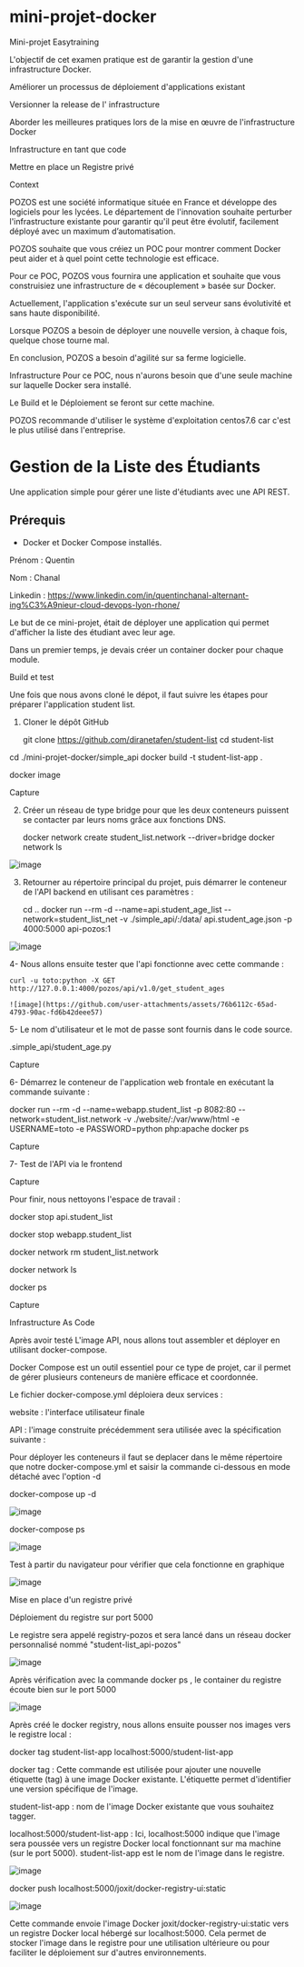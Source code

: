# mini-projet-docker
Mini-projet Easytraining


L'objectif de cet examen pratique est de garantir la gestion d'une infrastructure Docker.

Améliorer un processus de déploiement d'applications existant

Versionner la release de l' infrastructure

Aborder les meilleures pratiques lors de la mise en œuvre de l'infrastructure Docker

Infrastructure en tant que code

Mettre en place un Registre privé


Context

POZOS est une société informatique située en France et développe des logiciels pour les lycées. Le département de l'innovation souhaite perturber l'infrastructure existante pour garantir qu'il peut être évolutif, facilement déployé avec un maximum d’automatisation.

POZOS souhaite que vous créiez un POC pour montrer comment Docker peut aider et à quel point cette technologie est efficace.

Pour ce POC, POZOS vous fournira une application et souhaite que vous construisiez une infrastructure de « découplement » basée sur Docker.

Actuellement, l'application s'exécute sur un seul serveur sans évolutivité et sans haute disponibilité.

Lorsque POZOS a besoin de déployer une nouvelle version, à chaque fois, quelque chose tourne mal.

En conclusion, POZOS a besoin d'agilité sur sa ferme logicielle.


Infrastructure
Pour ce POC, nous n'aurons besoin que d'une seule machine sur laquelle Docker sera installé.

Le Build et le Déploiement se feront sur cette machine.

POZOS recommande d'utiliser le système d'exploitation centos7.6 car c'est le plus utilisé dans l'entreprise.


# Gestion de la Liste des Étudiants

Une application simple pour gérer une liste d'étudiants avec une API REST.

## Prérequis

- Docker et Docker Compose installés.


Prénom : Quentin

Nom : Chanal

Linkedin : https://www.linkedin.com/in/quentinchanal-alternant-ing%C3%A9nieur-cloud-devops-lyon-rhone/

Le but de ce mini-projet, était de déployer une application qui permet d'afficher la liste des étudiant avec leur age.

Dans un premier temps, je devais créer un container docker pour chaque module.

Build et test 

Une fois que nous avons cloné le dépot, il faut suivre les étapes pour préparer l'application student list.

1. Cloner le dépôt GitHub

   git clone https://github.com/diranetafen/student-list
cd student-list


cd ./mini-projet-docker/simple_api
docker build -t student-list-app .

docker image

Capture 

2. Créer un réseau de type bridge pour que les deux conteneurs puissent se contacter par leurs noms grâce aux fonctions DNS.

   docker network create student_list.network --driver=bridge
docker network ls

![image](https://github.com/user-attachments/assets/5ce32682-38a2-44a1-8fac-9b6301fe00af)



3. Retourner au répertoire principal du projet, puis démarrer le conteneur de l'API backend en utilisant ces paramètres :

   cd ..
docker run --rm -d --name=api.student_age_list --network=student_list_net -v ./simple_api/:/data/ api.student_age.json -p 4000:5000 api-pozos:1 

![image](https://github.com/user-attachments/assets/152a6db0-d299-4f1f-bf3f-405688a82999)



4- Nous allons ensuite tester que l'api fonctionne avec cette commande : 

    curl -u toto:python -X GET http://127.0.0.1:4000/pozos/api/v1.0/get_student_ages

    ![image](https://github.com/user-attachments/assets/76b6112c-65ad-4793-90ac-fd6b42deee57)



5- Le nom d'utilisateur et le mot de passe sont fournis dans le code source.

.simple_api/student_age.py

Capture


6- Démarrez le conteneur de l'application web frontale en exécutant la commande suivante :

docker run --rm -d --name=webapp.student_list -p 8082:80 --network=student_list.network -v ./website/:/var/www/html -e USERNAME=toto -e PASSWORD=python php:apache
docker ps


Capture

7- Test de l'API via le frontend 

Capture


Pour finir, nous nettoyons l'espace de travail : 

docker stop api.student_list

docker stop webapp.student_list

docker network rm student_list.network

docker network ls

docker ps

Capture 

Infrastructure As Code

Après avoir testé  L'image API, nous allons tout assembler et déployer en utilisant docker-compose.

Docker Compose est un outil essentiel pour ce type de projet, car il permet de gérer plusieurs conteneurs de manière efficace et coordonnée. 


Le fichier docker-compose.yml déploiera deux services :

website : l'interface utilisateur finale

API : l'image construite précédemment sera utilisée avec la spécification suivante :


Pour déployer les conteneurs il faut se deplacer dans le même répertoire que notre docker-compose.yml et saisir la commande ci-dessous en mode détaché avec l'option -d


docker-compose up -d

![image](https://github.com/user-attachments/assets/6f7506d7-7c17-4996-96e6-c0a1098defbc)


docker-compose ps

![image](https://github.com/user-attachments/assets/5e109ac5-3ce5-4b10-bc5c-19eeb63bc147)





Test à partir du navigateur pour vérifier que cela fonctionne en graphique

![image](https://github.com/user-attachments/assets/6efd7915-6bde-416c-9d05-264636a24337)






Mise en place d'un registre privé

Déploiement du registre sur port 5000

Le registre sera appelé registry-pozos et sera lancé dans un réseau docker personnalisé nommé "student-list_api-pozos"

![image](https://github.com/user-attachments/assets/57796a1f-e0e0-4fb8-832e-89b7ceeeb210)

Après vérification avec la commande docker ps , le container du registre écoute bien sur le port 5000

![image](https://github.com/user-attachments/assets/2437e873-5606-4dcd-a1bd-e6527c5c66c5)

Après créé le docker registry, nous allons ensuite pousser nos images vers le registre local : 

docker tag student-list-app localhost:5000/student-list-app

docker tag : Cette commande est utilisée pour ajouter une nouvelle étiquette (tag) à une image Docker existante. L'étiquette permet d'identifier une version spécifique de l'image.

student-list-app :  nom de l'image Docker existante que vous souhaitez tagger.

localhost:5000/student-list-app :  Ici, localhost:5000 indique que l'image sera poussée vers un registre Docker local fonctionnant sur ma machine (sur le port 5000). student-list-app est le nom de l'image dans le registre.

![image](https://github.com/user-attachments/assets/ca01739f-7c36-401c-9db6-d27cb093fad5)

docker push localhost:5000/joxit/docker-registry-ui:static 

![image](https://github.com/user-attachments/assets/9acaab2a-9d57-469e-bd49-9a9e6c4d4e7c)

Cette commande envoie l'image Docker joxit/docker-registry-ui:static vers un registre Docker local hébergé sur localhost:5000. Cela permet de stocker l'image dans le registre pour une utilisation ultérieure ou pour faciliter le déploiement sur d'autres environnements.




















